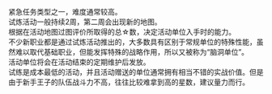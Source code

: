 紧急任务类型之一，难度通常较高。
<br>试炼活动一般持续2周，第二周会出现新的地图。
<br>根据在活动地图过图评价所取得的总☆数，决定活动单位入手时的能力。
<br>不少新职业都是通过试炼活动推出的，大多数具有区别于常规单位的特殊性能，虽然难以取代基础职业，但能发挥特殊的战略作用，所以又被称为“脑洞单位”。
<br>活动单位将会在活动结束的定期维护后发放。
<br>试练是成本最低的活动，并且活动赠送的单位通常拥有相当不错的实战价值。但是由于新手王子的队伍战斗力不高，往往比较难拿到高的星数，建议量力而行。
